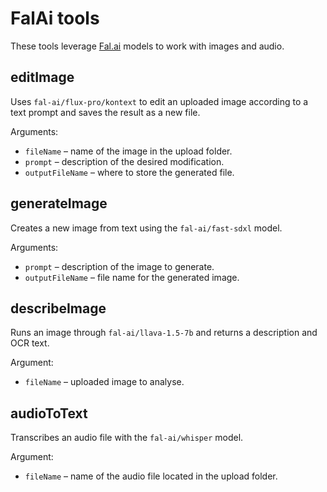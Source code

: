 # FalAi tools

These tools leverage [Fal.ai](https://fal.ai) models to work with images and audio.

## editImage
Uses `fal-ai/flux-pro/kontext` to edit an uploaded image according to a text prompt and saves the result as a new file.

Arguments:
- `fileName` – name of the image in the upload folder.
- `prompt` – description of the desired modification.
- `outputFileName` – where to store the generated file.

## generateImage
Creates a new image from text using the `fal-ai/fast-sdxl` model.

Arguments:
- `prompt` – description of the image to generate.
- `outputFileName` – file name for the generated image.

## describeImage
Runs an image through `fal-ai/llava-1.5-7b` and returns a description and OCR text.

Argument:
- `fileName` – uploaded image to analyse.

## audioToText
Transcribes an audio file with the `fal-ai/whisper` model.

Argument:
- `fileName` – name of the audio file located in the upload folder.
